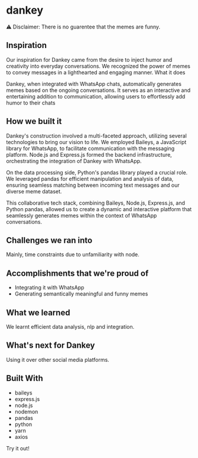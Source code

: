 # dankey

 ⚠️ Disclaimer: There is no guarentee that the memes are funny.

## Inspiration

Our inspiration for Dankey came from the desire to inject humor and creativity into everyday conversations. We recognized the power of memes to convey messages in a lighthearted and engaging manner.
What it does

Dankey, when integrated with WhatsApp chats, automatically generates memes based on the ongoing conversations. It serves as an interactive and entertaining addition to communication, allowing users to effortlessly add humor to their chats

## How we built it

Dankey's construction involved a multi-faceted approach, utilizing several technologies to bring our vision to life. We employed Baileys, a JavaScript library for WhatsApp, to facilitate communication with the messaging platform. Node.js and Express.js formed the backend infrastructure, orchestrating the integration of Dankey with WhatsApp.

On the data processing side, Python's pandas library played a crucial role. We leveraged pandas for efficient manipulation and analysis of data, ensuring seamless matching between incoming text messages and our diverse meme dataset.

This collaborative tech stack, combining Baileys, Node.js, Express.js, and Python pandas, allowed us to create a dynamic and interactive platform that seamlessly generates memes within the context of WhatsApp conversations.

## Challenges we ran into

Mainly, time constraints due to unfamiliarity with node.

## Accomplishments that we're proud of

- Integrating it with WhatsApp
- Generating semantically meaningful and funny memes

## What we learned

We learnt efficient data analysis, nlp and integration.

## What's next for Dankey

Using it over other social media platforms.

## Built With

- baileys
- express.js
- node.js
- nodemon
- pandas
- python
- yarn
- axios

Try it out!
